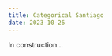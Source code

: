 ```yaml
---
title: Categorical Santiago
date: 2023-10-26
---
```

In construction... 


<!---Santiago is known for its very high altitude mountains, the Cordillera de los Andes, as well as its smaller but no less important hills, Cerro San Cristobal and Cerro Santa Lucia. In these high altitudes live the condors important bird of the civilisation near the andes. The incas  and it feature in many different simboligy throught these civilisations. If we adopt the point of view of the condors, the details leaves the main scene and the relationships between the object take the spotlight. Thus, we can interpret this from a categorical point of view of Santiago. In this post, we are going to explore and explain some of these high points.

Cerro Santa Lucia. Height :69 meters of height. This is not a very high hill compare with it neighboor Cerro San Cristobla wich hieght is... But what it lacks in altitue, it has in actitude. On this one could fine ermites, cannons,  multiple statues, fountains, castle. As well, during it it has had museusm, geology institue, astromical observatories, restaurent, theaters, etc. plazas, a sort of castle, Portico,   all in 65.300 sqaure metters. This hill has been not always this glamourus, actually the people before the spanish arrived called it Huelen, which means  melancholy, sadness or pain. This inflexion point was possible thanks to Benjamin Vicu'a Maclenda desidend to bring this philosophy to Santiago. Among ones of this signature was the acondicianamiento de del Cerro Santa Lucia in his onw words "...." 

Of course, there are many places to visit in this hills, so we are only see some glimpses of the views you can have in Cerro Santa Lucia. It has different levels, but we will concentrate on the highest ones. From here we can look at Alameda the main street in Santiago. As such, on thes street many activities happens demostration, politcal speech, sport events, etc. Beneath this street is Linea 1, also the spine of the metro system. It connects with .. 30 (2023).

 From this side we can see different buidling such as Iglesia and Museum. Bibloteca Nacional and Iglesia San Francisco. Finally our next destination, cerro San Cristobal.

Cerro San Cristobal. This is an iconic hill; it is a park, one of the biggest in Latin America. This park is called Parquemet. It has... (additional details). Of course, due to the great extent of this hill, we are only going to highlight some of its high points. First, maybe the most well-known, the summit. It has a characteristic church, common in Chile, and many. 

These are just two categorical views emerging from the hills of Santiago. We encourage the reader to explore these and discover new ones!-->

